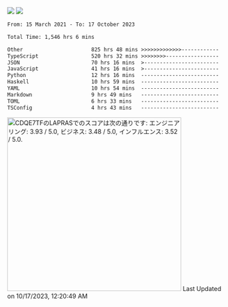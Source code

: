 <div>
  <img src="https://github-readme-stats.vercel.app/api?username=naporin0624&count_private=true&show_icons=true" />
  <img src="https://github-readme-stats.vercel.app/api/top-langs/?username=naporin0624&layout=compact&hide=css" />
  <!--START_SECTION:waka-->

```txt
From: 15 March 2021 - To: 17 October 2023

Total Time: 1,546 hrs 6 mins

Other                      825 hrs 48 mins >>>>>>>>>>>>>------------   53.41 %
TypeScript                 520 hrs 32 mins >>>>>>>>-----------------   33.67 %
JSON                       70 hrs 16 mins  >------------------------   04.54 %
JavaScript                 41 hrs 16 mins  >------------------------   02.67 %
Python                     12 hrs 16 mins  -------------------------   00.79 %
Haskell                    10 hrs 59 mins  -------------------------   00.71 %
YAML                       10 hrs 54 mins  -------------------------   00.71 %
Markdown                   9 hrs 49 mins   -------------------------   00.64 %
TOML                       6 hrs 33 mins   -------------------------   00.42 %
TSConfig                   4 hrs 43 mins   -------------------------   00.31 %
```

<!--END_SECTION:waka-->
  
  <!--START_SECTION:lapras-card-->
<p ><a href="https://lapras.com/public/CDQE7TF" target="_blank" rel="noopener noreferrer"><img alt="CDQE7TFのLAPRASでのスコアは次の通りです: エンジニアリング: 3.93 / 5.0, ビジネス: 3.48 / 5.0, インフルエンス: 3.52 / 5.0." src="https://lapras-card-generator.vercel.app/api/svg?e=3.93&b=3.48&i=3.52&b1=%23232323&b2=%236d6d6d&i1=%23212121&i2=%23818181&l=ja" width="400" ></a>  
Last Updated on 10/17/2023, 12:20:49 AM</p>
<!--END_SECTION:lapras-card-->
</div>
